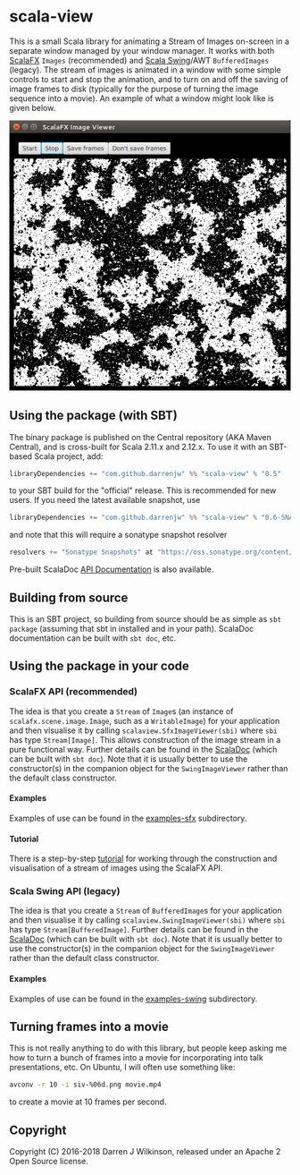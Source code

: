 # scala-view

This is a small Scala library for animating a Stream of Images on-screen in a separate window managed by your window manager. It works with both [ScalaFX](http://www.scalafx.org/) `Images` (recommended) and [Scala Swing](https://github.com/scala/scala-swing)/AWT `BufferedImages` (legacy). The stream of images is animated in a window with some simple controls to start and stop the animation, and to turn on and off the saving of image frames to disk (typically for the purpose of turning the image sequence into a movie). An example of what a window might look like is given below.

![Example window](docs/ising-window.png)

## Using the package (with SBT)

The binary package is published on the Central repository (AKA Maven Central), and is cross-built for Scala 2.11.x and 2.12.x. To use it with an SBT-based Scala project, add:
```scala
libraryDependencies += "com.github.darrenjw" %% "scala-view" % "0.5"
```
to your SBT build for the "official" release. This is recommended for new users. If you need the latest available snapshot, use
```scala
libraryDependencies += "com.github.darrenjw" %% "scala-view" % "0.6-SNAPSHOT"
```
and note that this will require a sonatype snapshot resolver
```scala
resolvers += "Sonatype Snapshots" at "https://oss.sonatype.org/content/repositories/snapshots/"
```

Pre-built ScalaDoc [API Documentation](https://darrenjw.github.io/scala-view/api/scalaview/) is also available.

## Building from source

This is an SBT project, so building from source should be as simple as `sbt package` (assuming that sbt in installed and in your path). ScalaDoc documentation can be built with `sbt doc`, etc.

## Using the package in your code

### ScalaFX API (recommended)

The idea is that you create a `Stream` of `Image`s (an instance of `scalafx.scene.image.Image`, such as a `WritableImage`) for your application and then visualise it by calling `scalaview.SfxImageViewer(sbi)` where `sbi` has type `Stream[Image]`. This allows construction of the image stream in a pure functional way. Further details can be found in the [ScalaDoc](https://darrenjw.github.io/scala-view/api/scalaview/) (which can be built with `sbt doc`). Note that it is usually better to use the constructor(s) in the companion object for the `SwingImageViewer` rather than the default class constructor.

#### Examples

Examples of use can be found in the [examples-sfx](examples-sfx/) subdirectory.

#### Tutorial

There is a step-by-step [tutorial](docs/Tutorial.md) for working through the construction and visualisation of a stream of images using the ScalaFX API.

### Scala Swing API (legacy)

The idea is that you create a `Stream` of `BufferedImage`s for your application and then visualise it by calling `scalaview.SwingImageViewer(sbi)` where `sbi` has type `Stream[BufferedImage]`. Further details can be found in the [ScalaDoc](https://darrenjw.github.io/scala-view/api/scalaview/) (which can be built with `sbt doc`). Note that it is usually better to use the constructor(s) in the companion object for the `SwingImageViewer` rather than the default class constructor.

#### Examples

Examples of use can be found in the [examples-swing](examples-swing/) subdirectory.

## Turning frames into a movie

This is not really anything to do with this library, but people keep asking me how to turn a bunch of frames into a movie for incorporating into talk presentations, etc. On Ubuntu, I will often use something like:
```bash
avconv -r 10 -i siv-%06d.png movie.mp4
```
to create a movie at 10 frames per second.

## Copyright

Copyright (C) 2016-2018 Darren J Wilkinson, released under an Apache 2 Open Source license. 

